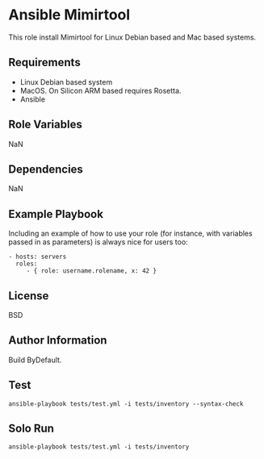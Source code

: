 Ansible Mimirtool
=========

This role install Mimirtool for Linux Debian based and Mac based systems.

Requirements
------------

- Linux Debian based system
- MacOS. On Silicon ARM based requires Rosetta.
- Ansible

Role Variables
--------------

NaN

Dependencies
------------

NaN

Example Playbook
----------------

Including an example of how to use your role (for instance, with variables passed in as parameters) is always nice for users too:

    - hosts: servers
      roles:
         - { role: username.rolename, x: 42 }

License
-------

BSD

Author Information
------------------

Build ByDefault.

Test
----

``ansible-playbook tests/test.yml -i tests/inventory --syntax-check``

Solo Run
--------

``ansible-playbook tests/test.yml -i tests/inventory``